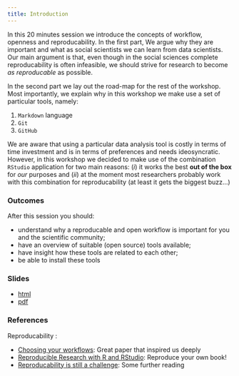 ```yaml
---
title: Introduction
---
```


In this 20 minutes session we introduce the concepts of workflow, openness and reproducability. In the first part, We argue why they are important and what as social scientists we can learn from data scientists. Our main argument is that, even though in the social sciences complete reproducability is often infeasible, we should strive for research to become *as reproducable* as possible.

In the second part we lay out the road-map for the rest of the workshop. Most importantly, we explain why in this workshop we make use a set of particular tools, namely: 

1. `Markdown` language
2. `Git`
3. `GitHub`

We are aware that using a particular data analysis tool is costly in terms of time investment and is in terms of preferences and needs ideosyncratic. However, in this workshop we decided to make use of the combination `RStudio` application for two main reasons: (*i*) it works the best **out of the box** for *our* purposes and (*ii*) at the moment most researchers probably work with this combination for reproducability (at least it gets the biggest buzz...)

### Outcomes

After this session you should:

* understand why a reproducable and open workflow is important for you and the scientific community;
* have an overview of suitable (open source) tools available;
* have insight how these tools are related to each other;
* be able to install these tools

### Slides

* [html](../slides/01-introduction.html)
* [pdf](../slides/01-introduction.pdf)

### References

Reproducability :

* [Choosing your workflows](http://kieranhealy.org/files/misc/workflow-apps.pdf): Great paper that inspired us deeply
* [Reproducible Research with R and RStudio](https://github.com/christophergandrud/Rep-Res-Book): Reproduce your own book!
* [Reproducability is still a challenge](http://ropensci.org/blog/2014/06/09/reproducibility/): Some further reading
